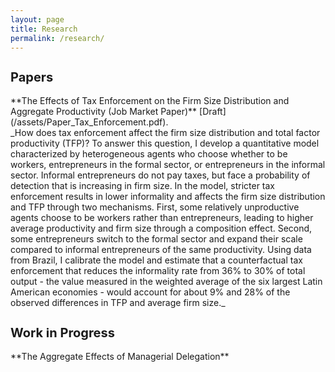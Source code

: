 ```yaml
---
layout: page
title: Research
permalink: /research/
---
```

<h2 style="font-size: 20px; font-weight: bold;">Papers</h2>
**The Effects of Tax Enforcement on the Firm Size Distribution and Aggregate Productivity (Job Market Paper)** [Draft](/assets/Paper_Tax_Enforcement.pdf).<br>
_How does tax enforcement affect the firm size distribution and total factor productivity (TFP)? To answer this question, I develop a quantitative model characterized by heterogeneous agents who choose whether to be workers, entrepreneurs in the formal sector, or entrepreneurs in the informal sector. Informal entrepreneurs do not pay taxes, but face a probability of detection that is increasing in firm size. In the model, stricter tax enforcement results in lower informality and affects the firm size distribution and TFP through two mechanisms. First, some relatively unproductive agents choose to be workers rather than entrepreneurs, leading to higher average productivity and firm size through a composition effect. Second, some entrepreneurs switch to the formal sector and expand their scale compared to informal entrepreneurs of the same productivity. Using data from Brazil, I calibrate the model and estimate that a counterfactual tax enforcement that reduces the informality rate from 36% to 30% of total output - the value measured in the weighted average of the six largest Latin American economies - would account for about 9% and 28% of the observed differences in TFP and average firm size._

<h2 style="font-size: 20px; font-weight: bold;">Work in Progress</h2>
**The Aggregate Effects of Managerial Delegation**


